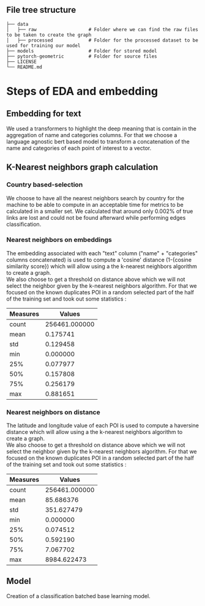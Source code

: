 


## File tree structure

    ├── data                      
    │   ├── raw                   # Folder where we can find the raw files to be taken to create the graph
    │   ├── processed             # Folder for the processed dataset to be used for training our model
    ├── models                    # Folder for stored model
    ├── pytorch-geometric         # Folder for source files
    ├── LICENSE
    └── README.md

# Steps of EDA and embedding

## Embedding for text
We used a transformers to highlight the deep meaning that is contain in the aggregation of name and categories columns.
For that we choose a language agnostic bert based model to transform a concatenation of the name and categories of each point of interest to a vector.


## K-Nearest neighbors graph calculation

### Country based-selection
We choose to have all the nearest neighbors search by country for the machine to be able to compute in an acceptable time for metrics to be calculated in a smaller set. We calculated that around only 0.002% of true links are lost and could not be found afterward while performing edges classification.

### Nearest neighbors on embeddings
The embedding associated with each "text" column ("name" + "categories" columns concatenated) is used to compute a 'cosine' distance (1-{cosine similarity score}) which will allow using a the k-nearest neighbors algorithm to create a graph.  
We also choose to get a threshold on distance above which we will not select the neighbor given by the k-nearest neighbors algorithm. For that we focused on the known duplicates POI in a random selected part of the half of the training set and took out some statistics :

| Measures | Values |
| -------- | ----------- |
| count | 256461.000000 |
| mean | 0.175741 |
| std | 0.129458 |
| min | 0.000000 |
| 25% | 0.077977 |
| 50% | 0.157808 |
| 75% | 0.256179 |
| max | 0.881651 |


### Nearest neighbors on distance
The latitude and longitude value of each POI is used to compute a haversine distance which will allow using a the k-nearest neighbors algorithm to create a graph.  
We also choose to get a threshold on distance above which we will not select the neighbor given by the k-nearest neighbors algorithm. For that we focused on the known duplicates POI in a random selected part of the half of the training set and took out some statistics :

| Measures | Values |
| -------- | ----------- |
| count | 256461.000000 |
| mean | 85.686376 |
| std | 351.627479 |
| min | 0.000000 |
| 25% | 0.074512 |
| 50% | 0.592190 |
| 75% | 7.067702 |
| max | 8984.622473 |


## Model
Creation of a classification batched base learning model.

